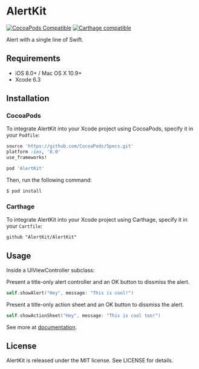 # AlertKit
[![CocoaPods Compatible](https://img.shields.io/cocoapods/v/AlertKit.svg)](https://img.shields.io/cocoapods/v/AlertKit.svg)
[![Carthage compatible](https://img.shields.io/badge/Carthage-compatible-4BC51D.svg?style=flat)](https://github.com/Carthage/Carthage)

Alert with a single line of Swift.

## Requirements

- iOS 8.0+ / Mac OS X 10.9+
- Xcode 6.3

## Installation

### CocoaPods

To integrate AlertKit into your Xcode project using CocoaPods, specify it in your `Podfile`:

```ruby
source 'https://github.com/CocoaPods/Specs.git'
platform :ios, '8.0'
use_frameworks!

pod 'AlertKit'
```

Then, run the following command:

```bash
$ pod install
```

### Carthage

To integrate AlertKit into your Xcode project using Carthage, specify it in your `Cartfile`:

```ogdl
github "AlertKit/AlertKit"
```

## Usage

Inside a UIViewController subclass:

Present a title-only alert controller and an OK button to dissmiss the alert.

```swift
self.showAlert("Hey", message: "This is cool!")
```

Present a title-only action sheet and an OK button to dissmiss the alert.

```swift
self.showActionSheet("Hey", message: "This is cool too!")
```

See more at [documentation](http://cocoadocs.org/docsets/AlertKit/0.1.2/Extensions/UIViewController.html).

## License

AlertKit is released under the MIT license. See LICENSE for details.
